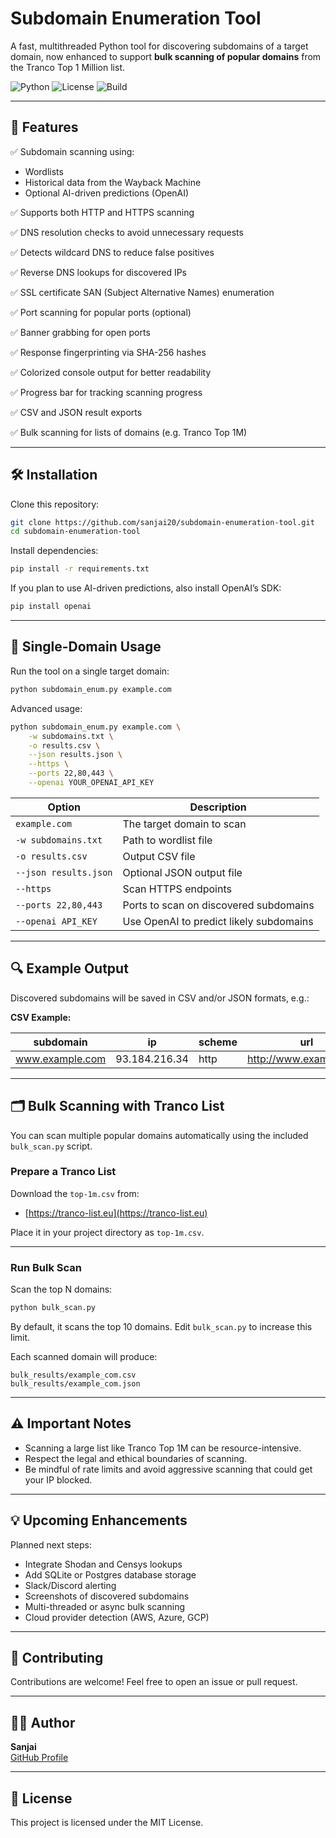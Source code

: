 # Subdomain Enumeration Tool

A fast, multithreaded Python tool for discovering subdomains of a target domain, now enhanced to support **bulk scanning of popular domains** from the Tranco Top 1 Million list.

![Python](https://img.shields.io/badge/python-3.7%2B-blue)
![License](https://img.shields.io/badge/license-MIT-green)
![Build](https://img.shields.io/badge/status-active-brightgreen)

---

## 🚀 Features

✅ Subdomain scanning using:
- Wordlists
- Historical data from the Wayback Machine
- Optional AI-driven predictions (OpenAI)

✅ Supports both HTTP and HTTPS scanning

✅ DNS resolution checks to avoid unnecessary requests

✅ Detects wildcard DNS to reduce false positives

✅ Reverse DNS lookups for discovered IPs

✅ SSL certificate SAN (Subject Alternative Names) enumeration

✅ Port scanning for popular ports (optional)

✅ Banner grabbing for open ports

✅ Response fingerprinting via SHA-256 hashes

✅ Colorized console output for better readability

✅ Progress bar for tracking scanning progress

✅ CSV and JSON result exports

✅ Bulk scanning for lists of domains (e.g. Tranco Top 1M)

---

## 🛠 Installation

Clone this repository:

```bash
git clone https://github.com/sanjai20/subdomain-enumeration-tool.git
cd subdomain-enumeration-tool
```

Install dependencies:

```bash
pip install -r requirements.txt
```

If you plan to use AI-driven predictions, also install OpenAI’s SDK:

```bash
pip install openai
```

---

## 📄 Single-Domain Usage

Run the tool on a single target domain:

```bash
python subdomain_enum.py example.com
```

Advanced usage:

```bash
python subdomain_enum.py example.com \
    -w subdomains.txt \
    -o results.csv \
    --json results.json \
    --https \
    --ports 22,80,443 \
    --openai YOUR_OPENAI_API_KEY
```

| Option                  | Description |
|--------------------------|-------------|
| `example.com`           | The target domain to scan |
| `-w subdomains.txt`     | Path to wordlist file |
| `-o results.csv`        | Output CSV file |
| `--json results.json`   | Optional JSON output file |
| `--https`               | Scan HTTPS endpoints |
| `--ports 22,80,443`     | Ports to scan on discovered subdomains |
| `--openai API_KEY`      | Use OpenAI to predict likely subdomains |

---

## 🔍 Example Output

Discovered subdomains will be saved in CSV and/or JSON formats, e.g.:

**CSV Example:**

| subdomain            | ip               | scheme | url                      | status | server_header     |
|----------------------|------------------|--------|--------------------------|--------|-------------------|
| www.example.com      | 93.184.216.34    | http   | http://www.example.com   | 200    | nginx/1.18.0      |

---

## 🗂 Bulk Scanning with Tranco List

You can scan multiple popular domains automatically using the included `bulk_scan.py` script.

### Prepare a Tranco List

Download the `top-1m.csv` from:
- [https://tranco-list.eu](https://tranco-list.eu)

Place it in your project directory as `top-1m.csv`.

---

### Run Bulk Scan

Scan the top N domains:

```bash
python bulk_scan.py
```

By default, it scans the top 10 domains. Edit `bulk_scan.py` to increase this limit.

Each scanned domain will produce:
```
bulk_results/example_com.csv
bulk_results/example_com.json
```

---

## ⚠️ Important Notes

- Scanning a large list like Tranco Top 1M can be resource-intensive.
- Respect the legal and ethical boundaries of scanning.
- Be mindful of rate limits and avoid aggressive scanning that could get your IP blocked.

---

## 💡 Upcoming Enhancements

Planned next steps:
- Integrate Shodan and Censys lookups
- Add SQLite or Postgres database storage
- Slack/Discord alerting
- Screenshots of discovered subdomains
- Multi-threaded or async bulk scanning
- Cloud provider detection (AWS, Azure, GCP)

---

## 🤝 Contributing

Contributions are welcome! Feel free to open an issue or pull request.

---

## 🙋‍♂️ Author

**Sanjai**  
[GitHub Profile](https://github.com/sanjai20)

---

## 📝 License

This project is licensed under the MIT License.

